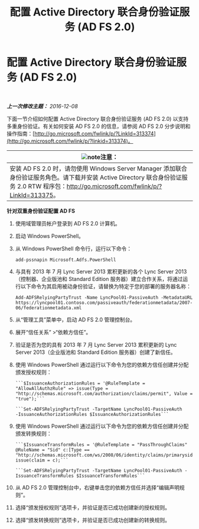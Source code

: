 ﻿---
title: 配置 Active Directory 联合身份验证服务 (AD FS 2.0)
TOCTitle: 配置 Active Directory 联合身份验证服务 (AD FS 2.0)
ms:assetid: 0ba8657f-55b8-41b3-960c-fdc5eeee6978
ms:mtpsurl: https://technet.microsoft.com/zh-cn/library/Dn308561(v=OCS.15)
ms:contentKeyID: 56271127
ms.date: 12/10/2016
mtps_version: v=OCS.15
ms.translationtype: HT
---

# 配置 Active Directory 联合身份验证服务 (AD FS 2.0)

 

_**上一次修改主题：** 2016-12-08_

下面一节介绍如何配置 Active Directory 联合身份验证服务 (AD FS 2.0) 以支持多重身份验证。有关如何安装 AD FS 2.0 的信息，请参阅 AD FS 2.0 分步说明和操作指南：[http://go.microsoft.com/fwlink/p/?LinkId=313374](http://go.microsoft.com/fwlink/p/?linkid=313374)。

<table>
<thead>
<tr class="header">
<th><img src="images/Dn783119.note(OCS.15).gif" title="note" alt="note" />注意：</th>
</tr>
</thead>
<tbody>
<tr class="odd">
<td>安装 AD FS 2.0 时，请勿使用 Windows Server Manager 添加联合身份验证服务角色。请下载并安装 Active Directory 联合身份验证服务 2.0 RTW 程序包：<a href="http://go.microsoft.com/fwlink/p/?linkid=313375">http://go.microsoft.com/fwlink/p/?LinkId=313375</a>。</td>
</tr>
</tbody>
</table>



**针对双重身份验证配置 AD FS**

1.  使用域管理员帐户登录到 AD FS 2.0 计算机。

2.  启动 Windows PowerShell。

3.  从 Windows PowerShell 命令行，运行以下命令：
    
        add-pssnapin Microsoft.Adfs.PowerShell

4.  与具有 2013 年 7 月 Lync Server 2013 累积更新的各个 Lync Server 2013（控制器、企业版池和 Standard Edition 服务器）建立合作关系，将通过运行以下命令为其启用被动身份验证，请替换为特定于您的部署的服务器名称：
    
        Add-ADFSRelyingPartyTrust -Name LyncPool01-PassiveAuth -MetadataURL https://lyncpool01.contoso.com/passiveauth/federationmetadata/2007-06/federationmetadata.xml

5.  从“管理工具”菜单中，启动 AD FS 2.0 管理控制台。

6.  展开“信任关系” \>“依赖方信任”。

7.  验证是否为您的具有 2013 年 7 月 Lync Server 2013 累积更新的 Lync Server 2013（企业版池和 Standard Edition 服务器）创建了新信任。

8.  使用 Windows PowerShell 通过运行以下命令为您的依赖方信任创建并分配颁发授权规则：
    
        ```$IssuanceAuthorizationRules = '@RuleTemplate = "AllowAllAuthzRule" => issue(Type = "http://schemas.microsoft.com/authorization/claims/permit", Value = "true");```
    
        ```Set-ADFSRelyingPartyTrust -TargetName LyncPool01-PassiveAuth 
        -IssuanceAuthorizationRules $IssuanceAuthorizationRules```

9.  使用 Windows PowerShell 通过运行以下命令为您的依赖方信任创建并分配颁发转换规则：
    
        ```$IssuanceTransformRules = '@RuleTemplate = "PassThroughClaims" @RuleName = "Sid" c:[Type == "http://schemas.microsoft.com/ws/2008/06/identity/claims/primarysid"]=> issue(claim = c);```
    
        ```Set-ADFSRelyingPartyTrust -TargetName LyncPool01-PassiveAuth -IssuanceTransformRules $IssuanceTransformRules```

10. 从 AD FS 2.0 管理控制台中，右键单击您的依赖方信任并选择“编辑声明规则”。

11. 选择“颁发授权规则”选项卡，并验证是否已成功创建新的授权规则。

12. 选择“颁发转换规则”选项卡，并验证是否已成功创建新的转换规则。

